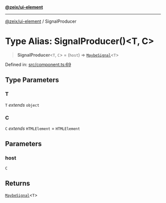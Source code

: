 [**@zeix/ui-element**](../README.md)

***

[@zeix/ui-element](../globals.md) / SignalProducer

# Type Alias: SignalProducer()\<T, C\>

> **SignalProducer**\<`T`, `C`\> = (`host`) => [`MaybeSignal`](MaybeSignal.md)\<`T`\>

Defined in: [src/component.ts:69](https://github.com/zeixcom/ui-element/blob/29b42270573af1b19b68f0383c60c6f1221e3f0d/src/component.ts#L69)

## Type Parameters

### T

`T` *extends* `object`

### C

`C` *extends* `HTMLElement` = `HTMLElement`

## Parameters

### host

`C`

## Returns

[`MaybeSignal`](MaybeSignal.md)\<`T`\>

